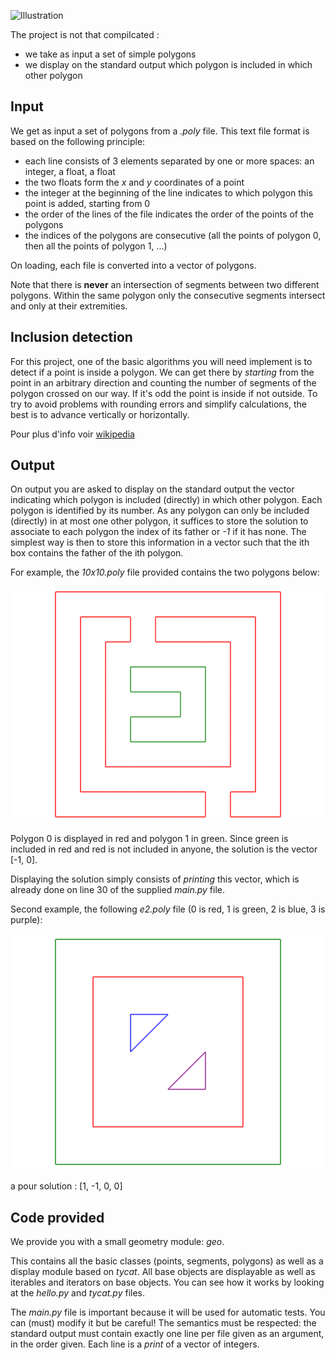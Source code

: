 ![Illustration](art.png)

The project is not that compilcated :

- we take as input a set of simple polygons
- we display on the standard output which polygon is included in which other polygon

## Input

We get as input a set of polygons from a *.poly* file.
This text file format is based on the following principle:

- each line consists of 3 elements separated by one or more spaces: an integer, a float, a float
- the two floats form the *x* and *y* coordinates of a point
- the integer at the beginning of the line indicates to which polygon this point is added, starting from 0
- the order of the lines of the file indicates the order of the points of the polygons
- the indices of the polygons are consecutive (all the points of polygon 0, then all the points of polygon 1, ...)

On loading, each file is converted into a vector of polygons.

Note that there is **never** an intersection of segments between two different polygons.
Within the same polygon only the consecutive segments intersect and only at their extremities.

## Inclusion detection

For this project, one of the basic algorithms you will need
implement is to detect if a point is inside a polygon. We can get there by *starting* from the point in
an arbitrary direction and counting the number of segments of the polygon crossed on our way. If it's odd the
point is inside if not outside. To try to avoid problems with rounding errors and simplify calculations,
the best is to advance vertically or horizontally.

Pour plus d'info voir [wikipedia](https://en.wikipedia.org/wiki/Point_in_polygon)

## Output

On output you are asked to display on the standard output the vector indicating which polygon is included (directly) in which other polygon.
Each polygon is identified by its number. As any polygon can only be included (directly) in at most one other polygon, it suffices to store the solution to associate to each polygon the index of its father or *-1* if it has none.
The simplest way is then to store this information in a vector such that the ith box contains the father of the ith polygon.

For example, the *10x10.poly* file provided contains the two polygons below:

![polys](c10x10.png)

Polygon 0 is displayed in red and polygon 1 in green. Since green is included in red and red is not included in anyone, the solution is the vector [-1, 0].

Displaying the solution simply consists of *printing* this vector, which is already done on line 30
of the supplied *main.py* file.

Second example, the following *e2.poly* file (0 is red, 1 is green, 2 is blue, 3 is purple):

![polys](e2.png)

a pour solution : [1, -1, 0, 0]

## Code provided

We provide you with a small geometry module: *geo*.

This contains all the basic classes (points, segments, polygons) as well as a display module based on *tycat*.
All base objects are displayable as well as iterables and iterators on base objects.
You can see how it works by looking at the *hello.py* and *tycat.py* files.

The *main.py* file is important because it will be used for automatic tests. You can (must) modify it but be careful!
The semantics must be respected: the standard output must contain exactly one line per file given as an argument, in the order given.
Each line is a *print* of a vector of integers.


